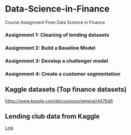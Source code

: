 # Data-Science-in-Finance
Course Assignment From Data Science in Finance

### Assignment 1: Cleaning of lending datasets 

### Assignment 2: Build a Baseline Model 

### Assignment 3: Develop a challenger model

### Assignment 4: Create a customer segmentation

### 

## Kaggle datasets (Top finance datasets)
https://www.kaggle.com/discussions/general/447646 

## Lending club data from Kaggle 
[Link](https://www.kaggle.com/code/faressayah/lending-club-loan-defaulters-prediction#%E2%9C%94%EF%B8%8F-Artificial-Neural-Networks-(ANNs))
